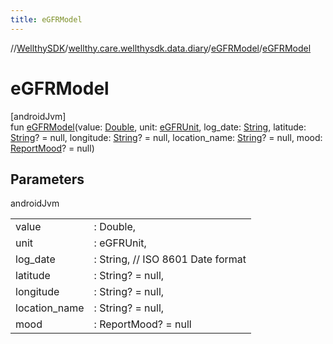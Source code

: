 ```yaml
---
title: eGFRModel
---
```

//[WellthySDK](../../../index.html)/[wellthy.care.wellthysdk.data.diary](../index.html)/[eGFRModel](index.html)/[eGFRModel](e-g-f-r-model.html)



# eGFRModel



[androidJvm]\
fun [eGFRModel](e-g-f-r-model.html)(value: [Double](https://kotlinlang.org/api/latest/jvm/stdlib/kotlin/-double/index.html), unit: [eGFRUnit](../e-g-f-r-unit/index.html), log_date: [String](https://kotlinlang.org/api/latest/jvm/stdlib/kotlin/-string/index.html), latitude: [String](https://kotlinlang.org/api/latest/jvm/stdlib/kotlin/-string/index.html)? = null, longitude: [String](https://kotlinlang.org/api/latest/jvm/stdlib/kotlin/-string/index.html)? = null, location_name: [String](https://kotlinlang.org/api/latest/jvm/stdlib/kotlin/-string/index.html)? = null, mood: [ReportMood](../-report-mood/index.html)? = null)



## Parameters


androidJvm

| | |
|---|---|
| value | : Double, |
| unit | : eGFRUnit, |
| log_date | : String, // ISO 8601 Date format |
| latitude | : String? = null, |
| longitude | : String? = null, |
| location_name | : String? = null, |
| mood | : ReportMood? = null |




